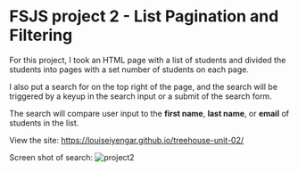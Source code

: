#  FSJS project 2 - List Pagination and Filtering

For this project, I took an HTML page with a list of students and divided the students into pages with a set 
number of students on each page.

I also put a search for on the top right of the page, and the search will be triggered by a keyup in the search input or
a submit of the search form.

The search will compare user input to the **first name**, **last name**, or **email** of students in the list.

View the site: https://louiseiyengar.github.io/treehouse-unit-02/

Screen shot of search:
![project2](https://user-images.githubusercontent.com/42808209/52313777-d0aa8e00-297d-11e9-9642-7cdd19582aad.jpg)
